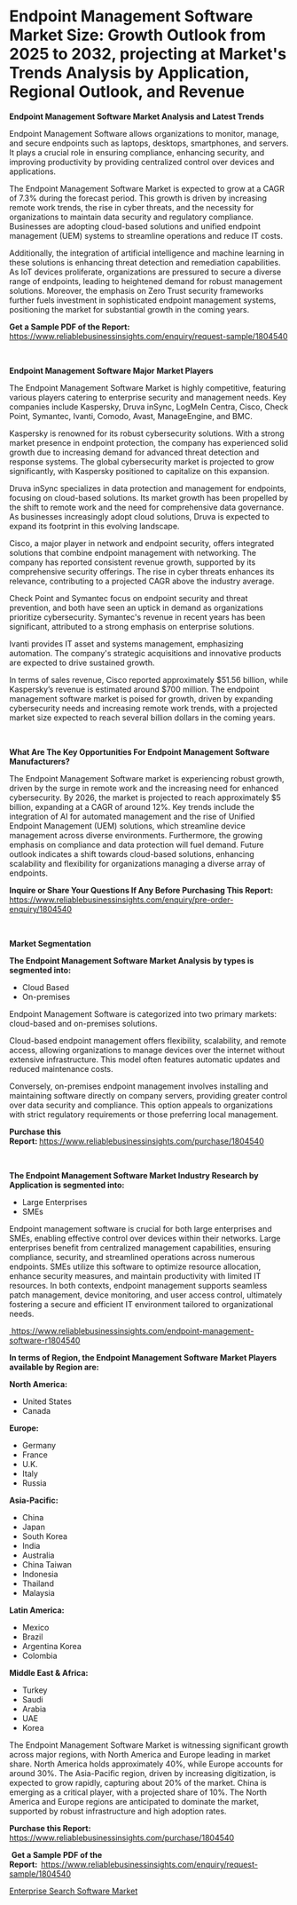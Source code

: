 <p><h1>Endpoint Management Software Market Size: Growth Outlook from 2025 to 2032, projecting at Market's Trends Analysis by Application, Regional Outlook, and Revenue</h1></p><p><strong>Endpoint Management Software Market Analysis and Latest Trends</strong></p>
<p><p>Endpoint Management Software allows organizations to monitor, manage, and secure endpoints such as laptops, desktops, smartphones, and servers. It plays a crucial role in ensuring compliance, enhancing security, and improving productivity by providing centralized control over devices and applications. </p><p>The Endpoint Management Software Market is expected to grow at a CAGR of 7.3% during the forecast period. This growth is driven by increasing remote work trends, the rise in cyber threats, and the necessity for organizations to maintain data security and regulatory compliance. Businesses are adopting cloud-based solutions and unified endpoint management (UEM) systems to streamline operations and reduce IT costs. </p><p>Additionally, the integration of artificial intelligence and machine learning in these solutions is enhancing threat detection and remediation capabilities. As IoT devices proliferate, organizations are pressured to secure a diverse range of endpoints, leading to heightened demand for robust management solutions. Moreover, the emphasis on Zero Trust security frameworks further fuels investment in sophisticated endpoint management systems, positioning the market for substantial growth in the coming years.</p></p>
<p><strong>Get a Sample PDF of the Report:&nbsp;</strong> <a href="https://www.reliablebusinessinsights.com/enquiry/request-sample/1804540?utm_campaign=3128&utm_medium=2&utm_source=Github&utm_content=ia&utm_term=09032025&utm_id=endpoint-management-software">https://www.reliablebusinessinsights.com/enquiry/request-sample/1804540</a></p>
<p>&nbsp;</p>
<p><strong>Endpoint Management Software Major Market Players</strong></p>
<p><p>The Endpoint Management Software Market is highly competitive, featuring various players catering to enterprise security and management needs. Key companies include Kaspersky, Druva inSync, LogMeIn Centra, Cisco, Check Point, Symantec, Ivanti, Comodo, Avast, ManageEngine, and BMC.</p><p>Kaspersky is renowned for its robust cybersecurity solutions. With a strong market presence in endpoint protection, the company has experienced solid growth due to increasing demand for advanced threat detection and response systems. The global cybersecurity market is projected to grow significantly, with Kaspersky positioned to capitalize on this expansion.</p><p>Druva inSync specializes in data protection and management for endpoints, focusing on cloud-based solutions. Its market growth has been propelled by the shift to remote work and the need for comprehensive data governance. As businesses increasingly adopt cloud solutions, Druva is expected to expand its footprint in this evolving landscape.</p><p>Cisco, a major player in network and endpoint security, offers integrated solutions that combine endpoint management with networking. The company has reported consistent revenue growth, supported by its comprehensive security offerings. The rise in cyber threats enhances its relevance, contributing to a projected CAGR above the industry average.</p><p>Check Point and Symantec focus on endpoint security and threat prevention, and both have seen an uptick in demand as organizations prioritize cybersecurity. Symantec's revenue in recent years has been significant, attributed to a strong emphasis on enterprise solutions.</p><p>Ivanti provides IT asset and systems management, emphasizing automation. The company's strategic acquisitions and innovative products are expected to drive sustained growth.</p><p>In terms of sales revenue, Cisco reported approximately $51.56 billion, while Kaspersky’s revenue is estimated around $700 million. The endpoint management software market is poised for growth, driven by expanding cybersecurity needs and increasing remote work trends, with a projected market size expected to reach several billion dollars in the coming years.</p></p>
<p>&nbsp;</p>
<p><strong>What Are The Key Opportunities For Endpoint Management Software Manufacturers?</strong></p>
<p><p>The Endpoint Management Software market is experiencing robust growth, driven by the surge in remote work and the increasing need for enhanced cybersecurity. By 2026, the market is projected to reach approximately $5 billion, expanding at a CAGR of around 12%. Key trends include the integration of AI for automated management and the rise of Unified Endpoint Management (UEM) solutions, which streamline device management across diverse environments. Furthermore, the growing emphasis on compliance and data protection will fuel demand. Future outlook indicates a shift towards cloud-based solutions, enhancing scalability and flexibility for organizations managing a diverse array of endpoints.</p></p>
<p><strong>Inquire or Share Your Questions If Any Before Purchasing This Report:</strong> <a href="https://www.reliablebusinessinsights.com/enquiry/pre-order-enquiry/1804540?utm_campaign=3128&utm_medium=2&utm_source=Github&utm_content=ia&utm_term=09032025&utm_id=endpoint-management-software">https://www.reliablebusinessinsights.com/enquiry/pre-order-enquiry/1804540</a></p>
<p>&nbsp;</p>
<p><strong>Market Segmentation</strong></p>
<p><strong>The Endpoint Management Software Market Analysis by types is segmented into:</strong></p>
<p><ul><li>Cloud Based</li><li>On-premises</li></ul></p>
<p><p>Endpoint Management Software is categorized into two primary markets: cloud-based and on-premises solutions. </p><p>Cloud-based endpoint management offers flexibility, scalability, and remote access, allowing organizations to manage devices over the internet without extensive infrastructure. This model often features automatic updates and reduced maintenance costs. </p><p>Conversely, on-premises endpoint management involves installing and maintaining software directly on company servers, providing greater control over data security and compliance. This option appeals to organizations with strict regulatory requirements or those preferring local management.</p></p>
<p><strong>Purchase this Report:&nbsp;</strong><a href="https://www.reliablebusinessinsights.com/purchase/1804540?utm_campaign=3128&utm_medium=2&utm_source=Github&utm_content=ia&utm_term=09032025&utm_id=endpoint-management-software">https://www.reliablebusinessinsights.com/purchase/1804540</a></p>
<p>&nbsp;</p>
<p><strong>The Endpoint Management Software Market Industry Research by Application is segmented into:</strong></p>
<p><ul><li>Large Enterprises</li><li>SMEs</li></ul></p>
<p><p>Endpoint management software is crucial for both large enterprises and SMEs, enabling effective control over devices within their networks. Large enterprises benefit from centralized management capabilities, ensuring compliance, security, and streamlined operations across numerous endpoints. SMEs utilize this software to optimize resource allocation, enhance security measures, and maintain productivity with limited IT resources. In both contexts, endpoint management supports seamless patch management, device monitoring, and user access control, ultimately fostering a secure and efficient IT environment tailored to organizational needs.</p></p>
<p><a href="https://www.reliablebusinessinsights.com/endpoint-management-software-r1804540?utm_campaign=3128&utm_medium=2&utm_source=Github&utm_content=ia&utm_term=09032025&utm_id=endpoint-management-software">&nbsp;https://www.reliablebusinessinsights.com/endpoint-management-software-r1804540</a></p>
<p><strong>In terms of Region, the Endpoint Management Software Market Players available by Region are:</strong></p>
<p>
    <p> <strong> North America: </strong>
        <ul>
            <li>United States</li>
            <li>Canada</li>
        </ul>
        </p> 
    <p> <strong> Europe: </strong>
        <ul>
            <li>Germany</li>
            <li>France</li>
            <li>U.K.</li>
            <li>Italy</li>
            <li>Russia</li>
        </ul>
        </p> 
    <p> <strong> Asia-Pacific: </strong>
        <ul>
            <li>China</li>
            <li>Japan</li>
            <li>South Korea</li>
            <li>India</li>
            <li>Australia</li>
            <li>China Taiwan</li>
            <li>Indonesia</li>
            <li>Thailand</li>
            <li>Malaysia</li>
        </ul>
        </p> 
    <p> <strong> Latin America: </strong>
        <ul>
            <li>Mexico</li>
            <li>Brazil</li>
            <li>Argentina Korea</li>
            <li>Colombia</li>
        </ul>
        </p> 
    <p> <strong> Middle East & Africa: </strong>
        <ul>
            <li>Turkey</li>
            <li>Saudi</li>
            <li>Arabia</li>
            <li>UAE</li>
            <li>Korea</li>
        </ul>
    </p>
    </p>
<p><p>The Endpoint Management Software Market is witnessing significant growth across major regions, with North America and Europe leading in market share. North America holds approximately 40%, while Europe accounts for around 30%. The Asia-Pacific region, driven by increasing digitization, is expected to grow rapidly, capturing about 20% of the market. China is emerging as a critical player, with a projected share of 10%. The North America and Europe regions are anticipated to dominate the market, supported by robust infrastructure and high adoption rates.</p></p>
<p><strong>Purchase this Report: </strong><a href="https://www.reliablebusinessinsights.com/purchase/1804540?utm_campaign=3128&utm_medium=2&utm_source=Github&utm_content=ia&utm_term=09032025&utm_id=endpoint-management-software">https://www.reliablebusinessinsights.com/purchase/1804540</a></p>
<p>&nbsp;<strong>Get a Sample PDF of the Report:&nbsp;&nbsp;</strong><a href="https://www.reliablebusinessinsights.com/enquiry/request-sample/1804540?utm_campaign=3128&utm_medium=2&utm_source=Github&utm_content=ia&utm_term=09032025&utm_id=endpoint-management-software">https://www.reliablebusinessinsights.com/enquiry/request-sample/1804540</a></p>
<p><strong></strong></p>
<p><p><a href="https://github.com/shadnfamoza/Market-Research-Report-List-1/blob/main/enterprise-search-software-market.md?utm_campaign=3128&utm_medium=2&utm_source=Github&utm_content=ia&utm_term=09032025&utm_id=endpoint-management-software">Enterprise Search Software Market</a></p></p>